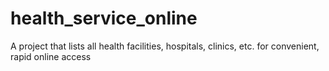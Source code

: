 # health_service_online
A project that lists all health facilities, hospitals, clinics, etc. for convenient, rapid online access
